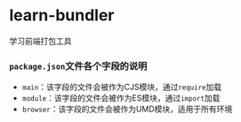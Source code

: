 # learn-bundler
学习前端打包工具

### `package.json`文件各个字段的说明

- `main`：该字段的文件会被作为CJS模块，通过`require`加载
- `module`：该字段的文件会被作为ES模块，通过`import`加载
- `browser`：该字段的文件会被作为UMD模块，适用于所有环境
